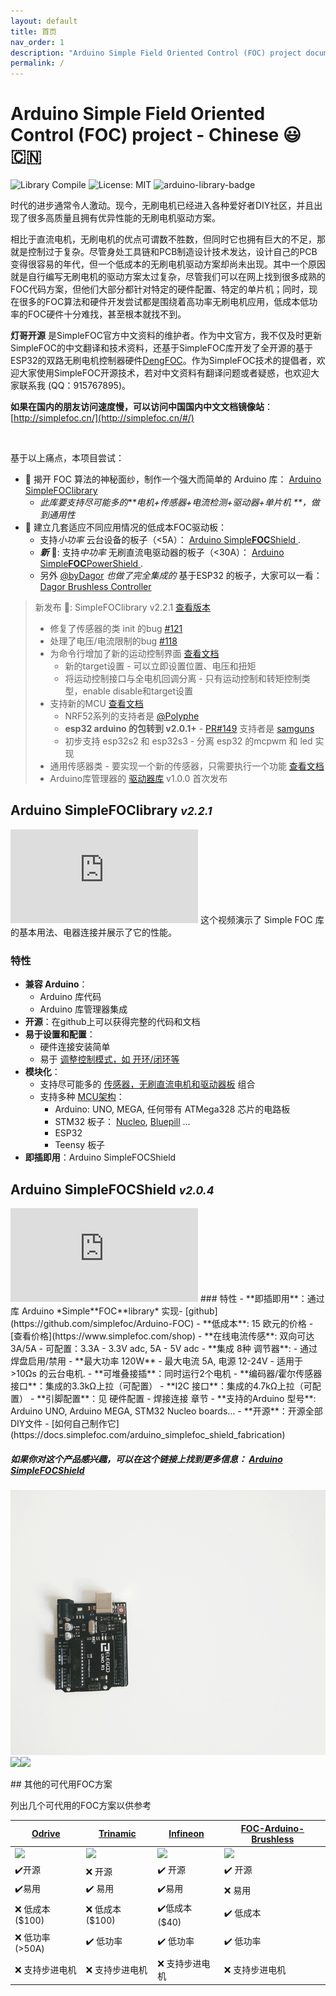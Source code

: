 ```yaml
---
layout: default
title: 首页
nav_order: 1
description: "Arduino Simple Field Oriented Control (FOC) project documentation."
permalink: /
---
```

# Arduino Simple Field Oriented Control (FOC) project - Chinese 😃🇨🇳

![Library Compile](https://github.com/simplefoc/Arduino-FOC/workflows/Library%20Compile/badge.svg)
![License: MIT](https://img.shields.io/badge/License-MIT-yellow.svg)
![arduino-library-badge](https://www.ardu-badge.com/badge/Simple%20FOC.svg?)

时代的进步通常令人激动。现今，无刷电机已经进入各种爱好者DIY社区，并且出现了很多高质量且拥有优异性能的无刷电机驱动方案。

相比于直流电机，无刷电机的优点可谓数不胜数，但同时它也拥有巨大的不足，那就是控制过于复杂。尽管身处工具链和PCB制造设计技术发达，设计自己的PCB变得很容易的年代，但一个低成本的无刷电机驱动方案却尚未出现。其中一个原因就是自行编写无刷电机的驱动方案太过复杂，尽管我们可以在网上找到很多成熟的FOC代码方案，但他们大部分都针对特定的硬件配置、特定的单片机；同时，现在很多的FOC算法和硬件开发尝试都是围绕着高功率无刷电机应用，低成本低功率的FOC硬件十分难找，甚至根本就找不到。

**灯哥开源** 是SimpleFOC官方中文资料的维护者。作为中文官方，我不仅及时更新SimpleFOC的中文翻译和技术资料，还基于SimpleFOC库开发了全开源的基于ESP32的双路无刷电机控制器硬件[DengFOC](https://github.com/ToanTech/Deng-s-foc-controller)。作为SimpleFOC技术的提倡者，欢迎大家使用SimpleFOC开源技术，若对中文资料有翻译问题或者疑惑，也欢迎大家联系我 (QQ：915767895)。

**如果在国内的朋友访问速度慢，可以访问中国国内中文文档镜像站**： [http://simplefoc.cn/](http://simplefoc.cn/#/)

<br>

基于以上痛点，本项目尝试：

- 🎯 揭开 FOC 算法的神秘面纱，制作一个强大而简单的 Arduino 库： [Arduino <span class="simple">Simple<span class="foc">FOC</span>library</span> ](#arduino-simplefoclibrary-v160)
  - <i>此库要支持尽可能多的**电机+传感器+电流检测+驱动器+单片机 **，做到通用性</i>
- 🎯 建立几套适应不同应用情况的低成本FOC驱动板：
   - 支持*小功率* 云台设备的板子（<5A）：   [Arduino <span class="simple">Simple<b>FOC</b>Shield</span> ](arduino_simplefoc_shield_showcase).
   - ***新*** 📢: 支持*中功率* 无刷直流电驱动器的板子（<30A）： [Arduino <span class="simple">Simple<b>FOC</b>PowerShield</span> ](https://github.com/simplefoc/Arduino-SimpleFOC-PowerShield).
   - 另外 [@byDagor](https://github.com/byDagor) *也做了完全集成的* 基于ESP32 的板子，大家可以一看： [Dagor Brushless Controller](https://github.com/byDagor/Dagor-Brushless-Controller)



<blockquote class="info">   <p class="heading">新发布 📢: <span class="simple">Simple<span class="foc">FOC</span>library</span> v2.2.1 <a href="https://github.com/simplefoc/Arduino-FOC/releases/tag/v2.2.1">查看版本</a></p>   <ul>      <li>修复了传感器的类 init 的bug <a href="https://github.com/simplefoc/Arduino-FOC/issues/121">#121</a></li>      <li>处理了电压/电流限制的bug <a href="https://github.com/simplefoc/Arduino-FOC/issues/118">#118</a></li>      <li>为命令行增加了新的运动控制界面 <a href="https://docs.simplefoc.com/commander_target">查看文档</a>      <ul>         <li>新的target设置 - 可以立即设置位置、电压和扭矩</li>         <li>将运动控制接口与全电机回调分离 - 只有运动控制和转矩控制类型，enable disable和target设置</li>      </ul>      </li>      <li>支持新的MCU <a href="https://docs.simplefoc.com/microcontrollers">查看文档</a>      <ul>        <li>NRF52系列的支持者是 <a href="https://github.com/Polyphe">@Polyphe</a></li>        <li><b>esp32 arduino 的包转到 v2.0.1+</b> -  <a href="https://github.com/simplefoc/Arduino-FOC/pull/92/149">PR#149</a> 支持者是 <a href="https://github.com/samguns">samguns</a></li>        <li>初步支持 esp32s2 和 esp32s3 - 分离 esp32 的mcpwm 和 led 实现 </li>      </ul>      </li>      <li>通用传感器类 - 要实现一个新的传感器，只需要执行一个功能 <a href="https://docs.simplefoc.com/generic_sensor">查看文档</a></li>      <li>Arduino库管理器的 <a href="/drivers_library">驱动器库</a> v1.0.0 首次发布</li>      </ul></blockquote>




## Arduino <span class="simple">Simple<span class="foc">FOC</span>library</span> <i><small>v2.2.1</small></i>
<iframe class="youtube"  src="https://www.youtube.com/embed/Y5kLeqTc6Zk" frameborder="0" allow="accelerometer; autoplay; encrypted-media; gyroscope; picture-in-picture" allowfullscreen></iframe>
这个视频演示了 Simple FOC 库的基本用法、电器连接并展示了它的性能。

### 特性
- **兼容 Arduino**：
   - Arduino 库代码
  - Arduino 库管理器集成
- **开源**：在github上可以获得完整的代码和文档
- **易于设置和配置**：
  - 硬件连接安装简单
  - 易于 [调整控制模式，如 开环/闭环等](motion_control)
- **模块化**：
  - 支持尽可能多的  [传感器，无刷直流电机和驱动器板](supported_hardware) 组合
  - 支持多种 [MCU架构](microcontrollers)：
     - Arduino: UNO, MEGA, 任何带有 ATMega328 芯片的电路板
     - STM32 板子： [Nucleo](https://www.st.com/en/evaluation-tools/stm32-nucleo-boards.html), [Bluepill](https://stm32-base.org/boards/STM32F103C8T6-Blue-Pill.html) ...
     - ESP32
     - Teensy 板子
- **即插即用**：Arduino <span class="simple">Simple<span class="foc">FOC</span>Shield</span> 


## Arduino <span class="simple">Simple<span class="foc">FOC</span>Shield</span> <i><small>v2.0.4</small></i>
<iframe class="youtube"  src="https://www.youtube.com/embed/G5pbo0C6ujE" frameborder="0" allow="accelerometer; autoplay; encrypted-media; gyroscope; picture-in-picture" allowfullscreen></iframe>
### 特性
- **即插即用**：通过库 Arduino *Simple**FOC**library* 实现- [github](https://github.com/simplefoc/Arduino-FOC)
- **低成本**: 15 欧元的价格 - [查看价格](https://www.simplefoc.com/shop) 
- **在线电流传感**: 双向可达 3A/5A
   - 可配置：3.3A - 3.3V adc, 5A - 5V adc
- **集成 8种 调节器**: 
   - 通过焊盘启用/禁用
- **最大功率 120W** - 最大电流 5A, 电源 12-24V
   - 适用于 >10Ωs 的云台电机. 
- **可堆叠接插**：同时运行2个电机
- **编码器/霍尔传感器接口**：集成的3.3kΩ上拉（可配置）
- **I2C 接口**：集成的4.7kΩ上拉（可配置）
- **引脚配置**：见 硬件配置 - 焊接连接 章节
- **支持的Arduino 型号**: Arduino UNO, Arduino MEGA, STM32 Nucleo boards...
- **开源**：开源全部DIY文件 - [如何自己制作它](https://docs.simplefoc.com/arduino_simplefoc_shield_fabrication)

##### 如果你对这个产品感兴趣，可以在这个链接上找到更多信息： [Arduino <span class="simple">Simple<span class="foc">FOC</span>Shield</span>](https://simplefoc.com/simplefoc_shield_product)


<p><img src="extras/Images/simple_foc_shield_v13_small.gif" class="img200" ><img src="https://simplefoc.com/assets/img/v1.jpg" class="img200 img_half" ><img src="https://simplefoc.com/assets/img/v2.jpg" class="img200 img_half" ></p>
## 其他的可代用FOC方案

列出几个可代用的FOC方案以供参考

 <a href="https://odriverobotics.com/" >Odrive</a>            | <a href="https://www.youtube.com/watch?v=g2BHEdvW9bU">Trinamic</a> | <a href="https://www.infineon.com/cms/en/product/evaluation-boards/bldc_shield_tle9879/" >Infineon</a> | <a href="https://github.com/gouldpa/FOC-Arduino-Brushless">FOC-Arduino-Brushless</a> 
 ------------------------------------------------------------ | ------------------------------------------------------------ | ------------------------------------------------------------ | ------------------------------------------------------------ 
 <img src="https://images.squarespace-cdn.com/content/v1/58aff26de4fcb53b5efd2f02/1523147803002-0OYG383CVIPARMB6Y9IT/ODrive_v34%400%2C5x.jpg?format=500w" style="width:100%;max-width:250px"  > | <img src="https://i3.ytimg.com/vi/g2BHEdvW9bU/maxresdefault.jpg" style="width:100%;max-width:250px"  > | <img src="https://www.infineon.com/export/sites/default/_images/product/evaluation-boards/BLDC_Motor_Shild_with_TLE9879QXA40.jpg_1711722916.jpg" style="width:100%;max-width:250px"  > | <img src="https://hackster.imgix.net/uploads/attachments/998086/dev_kit_89eygMekks.jpg?auto=compress%2Cformat&w=1280&h=960&fit=max" style="width:100%;max-width:250px"  > 
 ✔️开源                                                        | ❌ 开源                                                       | ✔️ 开源                                                       | ✔️ 开源                                                       
 ✔️易用                                                        | ✔️ 易用                                                       | ✔️易用                                                        | ❌ 易用                                                       
 ❌ 低成本 ($100)                                              | ❌ 低成本 ($100)                                              | ✔️低成本 ($40)                                                | ✔️ 低成本                                                     
 ❌ 低功率 (>50A)                                              | ✔️ 低功率                                                     | ✔️  低功率                                                    | ✔️ 低功率                                                     
 ❌ 支持步进电机                                               | ❌ 支持步进电机                                               | ❌ 支持步进电机                                               | ❌ 支持步进电机                                               